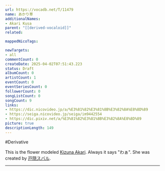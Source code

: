 ```yaml
---
url: https://vocadb.net/T/11479
name: あかり草
additionalNames: 
- Akari Kusa
parent: "[[derived-vocaloid]]"
related:

mappedNicoTags:

newTargets:
- all
commentCount: 0
createDate: 2025-04-02T07:51:43.223
status: Draft
albumCount: 0
artistCount: 1
eventCount: 0
eventSeriesCount: 0
followerCount: 0
songListCount: 0
songCount: 9
links: 
- https://dic.nicovideo.jp/a/%E3%81%82%E3%81%8B%E3%82%8A%E8%8D%89
- https://seiga.nicovideo.jp/seiga/im9442554
- https://dic.pixiv.net/a/%E3%81%82%E3%81%8B%E3%82%8A%E8%8D%89
picture: true
descriptionLength: 149
---
```


#Derivative

This is the flower modeled [Kizuna Akari](https://vocadb.net/Ar/62968). Always it says "わぁ".
She was created by [戸隠スバル](https://vocadb.net/Ar/64055).

---

